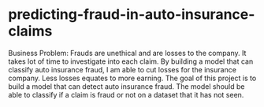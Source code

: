 # predicting-fraud-in-auto-insurance-claims
Business Problem: Frauds are unethical and are losses to the company. It takes lot of time to investigate into each claim. By building a model that can classify auto insurance fraud, I am able to cut losses for the insurance company. Less losses equates to more earning. The goal of this project is to build a model that can detect auto insurance fraud. The model should be able to classify if a claim is fraud or not on a dataset that it has not seen. 
